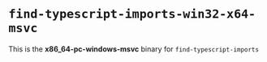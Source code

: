 # `find-typescript-imports-win32-x64-msvc`

This is the **x86_64-pc-windows-msvc** binary for `find-typescript-imports`
